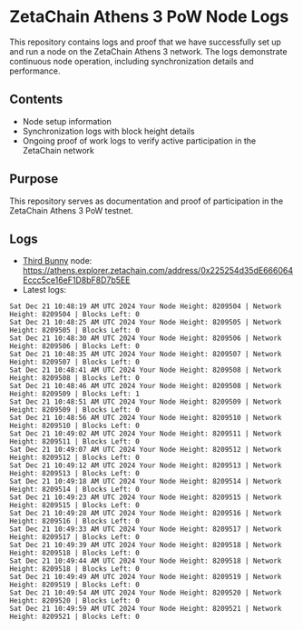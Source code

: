 # ZetaChain Athens 3 PoW Node Logs
This repository contains logs and proof that we have successfully set up and run a node on the ZetaChain Athens 3 network. The logs demonstrate continuous node operation, including synchronization details and performance.

## Contents
- Node setup information
- Synchronization logs with block height details
- Ongoing proof of work logs to verify active participation in the ZetaChain network

## Purpose
This repository serves as documentation and proof of participation in the ZetaChain Athens 3 PoW testnet.

## Logs

- [Third Bunny](https://thirdbunny.xyz/) node: https://athens.explorer.zetachain.com/address/0x225254d35dE666064Eccc5ce16eF1D8bF8D7b5EE
- Latest logs:
```
Sat Dec 21 10:48:19 AM UTC 2024 Your Node Height: 8209504 | Network Height: 8209504 | Blocks Left: 0
Sat Dec 21 10:48:25 AM UTC 2024 Your Node Height: 8209505 | Network Height: 8209505 | Blocks Left: 0
Sat Dec 21 10:48:30 AM UTC 2024 Your Node Height: 8209506 | Network Height: 8209506 | Blocks Left: 0
Sat Dec 21 10:48:35 AM UTC 2024 Your Node Height: 8209507 | Network Height: 8209507 | Blocks Left: 0
Sat Dec 21 10:48:41 AM UTC 2024 Your Node Height: 8209508 | Network Height: 8209508 | Blocks Left: 0
Sat Dec 21 10:48:46 AM UTC 2024 Your Node Height: 8209508 | Network Height: 8209509 | Blocks Left: 1
Sat Dec 21 10:48:51 AM UTC 2024 Your Node Height: 8209509 | Network Height: 8209509 | Blocks Left: 0
Sat Dec 21 10:48:56 AM UTC 2024 Your Node Height: 8209510 | Network Height: 8209510 | Blocks Left: 0
Sat Dec 21 10:49:02 AM UTC 2024 Your Node Height: 8209511 | Network Height: 8209511 | Blocks Left: 0
Sat Dec 21 10:49:07 AM UTC 2024 Your Node Height: 8209512 | Network Height: 8209512 | Blocks Left: 0
Sat Dec 21 10:49:12 AM UTC 2024 Your Node Height: 8209513 | Network Height: 8209513 | Blocks Left: 0
Sat Dec 21 10:49:18 AM UTC 2024 Your Node Height: 8209514 | Network Height: 8209514 | Blocks Left: 0
Sat Dec 21 10:49:23 AM UTC 2024 Your Node Height: 8209515 | Network Height: 8209515 | Blocks Left: 0
Sat Dec 21 10:49:28 AM UTC 2024 Your Node Height: 8209516 | Network Height: 8209516 | Blocks Left: 0
Sat Dec 21 10:49:33 AM UTC 2024 Your Node Height: 8209517 | Network Height: 8209517 | Blocks Left: 0
Sat Dec 21 10:49:39 AM UTC 2024 Your Node Height: 8209518 | Network Height: 8209518 | Blocks Left: 0
Sat Dec 21 10:49:44 AM UTC 2024 Your Node Height: 8209518 | Network Height: 8209518 | Blocks Left: 0
Sat Dec 21 10:49:49 AM UTC 2024 Your Node Height: 8209519 | Network Height: 8209519 | Blocks Left: 0
Sat Dec 21 10:49:54 AM UTC 2024 Your Node Height: 8209520 | Network Height: 8209520 | Blocks Left: 0
Sat Dec 21 10:49:59 AM UTC 2024 Your Node Height: 8209521 | Network Height: 8209521 | Blocks Left: 0
```

